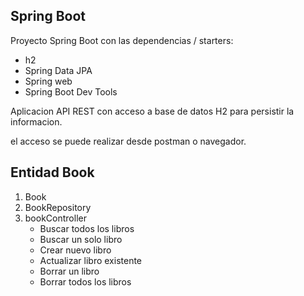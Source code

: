 ## Spring Boot

Proyecto Spring Boot  con las dependencias / starters:

* h2
* Spring Data JPA
* Spring web
* Spring Boot Dev Tools

Aplicacion API REST con acceso a base de datos H2 para
persistir la informacion.

el acceso se puede realizar desde postman o navegador.

## Entidad Book

1. Book
2. BookRepository
3. bookController
    * Buscar todos los libros
    *  Buscar un solo libro
    * Crear nuevo libro
    * Actualizar libro existente
    * Borrar un libro
    * Borrar todos los libros